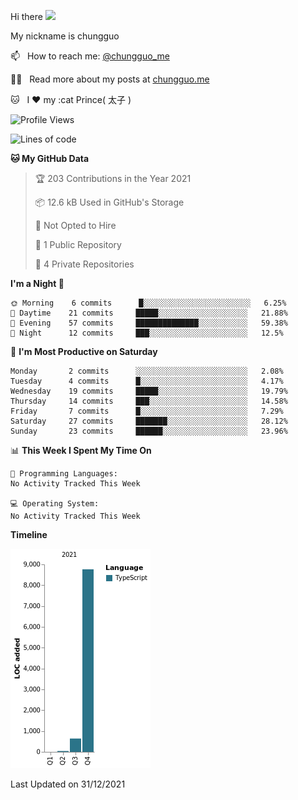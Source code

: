 Hi there <img src="https://media.giphy.com/media/hvRJCLFzcasrR4ia7z/giphy.gif" width="25px">

My nickname is chungguo


📫 &nbsp; How to reach me: [@chungguo_me](https://twitter.com/chungguo_me)

👨‍💻 &nbsp; Read more about my posts at [chungguo.me](https://chungguo.me)

🐱 &nbsp; I :heart: my :cat Prince( 太子 )

<!--START_SECTION:waka-->
![Profile Views](http://img.shields.io/badge/Profile%20Views-421-blue)

![Lines of code](https://img.shields.io/badge/From%20Hello%20World%20I%27ve%20Written-9%20Thousand%20lines%20of%20code-blue)

**🐱 My GitHub Data** 

> 🏆 203 Contributions in the Year 2021
 > 
> 📦 12.6 kB Used in GitHub's Storage 
 > 
> 🚫 Not Opted to Hire
 > 
> 📜 1 Public Repository 
 > 
> 🔑 4 Private Repositories  
 > 
**I'm a Night 🦉** 

```text
🌞 Morning    6 commits      █░░░░░░░░░░░░░░░░░░░░░░░░   6.25% 
🌆 Daytime    21 commits     █████░░░░░░░░░░░░░░░░░░░░   21.88% 
🌃 Evening    57 commits     ██████████████░░░░░░░░░░░   59.38% 
🌙 Night      12 commits     ███░░░░░░░░░░░░░░░░░░░░░░   12.5%

```
📅 **I'm Most Productive on Saturday** 

```text
Monday       2 commits      ░░░░░░░░░░░░░░░░░░░░░░░░░   2.08% 
Tuesday      4 commits      █░░░░░░░░░░░░░░░░░░░░░░░░   4.17% 
Wednesday    19 commits     █████░░░░░░░░░░░░░░░░░░░░   19.79% 
Thursday     14 commits     ███░░░░░░░░░░░░░░░░░░░░░░   14.58% 
Friday       7 commits      █░░░░░░░░░░░░░░░░░░░░░░░░   7.29% 
Saturday     27 commits     ███████░░░░░░░░░░░░░░░░░░   28.12% 
Sunday       23 commits     ██████░░░░░░░░░░░░░░░░░░░   23.96%

```


📊 **This Week I Spent My Time On** 

```text
💬 Programming Languages: 
No Activity Tracked This Week

💻 Operating System: 
No Activity Tracked This Week

```

**Timeline**

![Chart not found](https://raw.githubusercontent.com/chungguo/chungguo/main/charts/bar_graph.png) 


 Last Updated on 31/12/2021
<!--END_SECTION:waka-->
